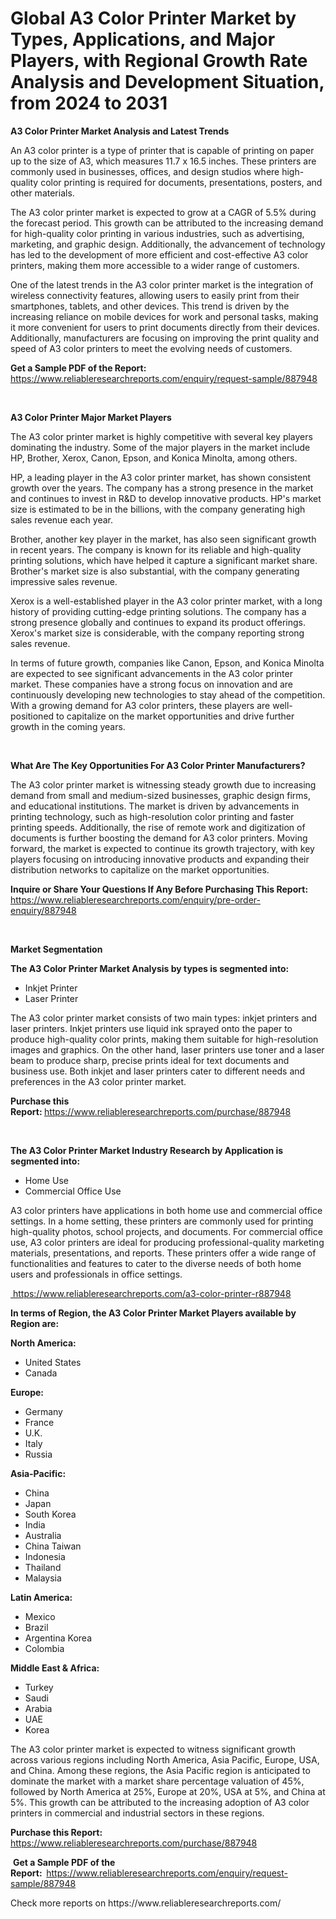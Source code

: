 <p><h1>Global A3 Color Printer Market by Types, Applications, and Major Players, with Regional Growth Rate Analysis and Development Situation, from 2024 to 2031</h1></p><p><strong>A3 Color Printer Market Analysis and Latest Trends</strong></p>
<p><p>An A3 color printer is a type of printer that is capable of printing on paper up to the size of A3, which measures 11.7 x 16.5 inches. These printers are commonly used in businesses, offices, and design studios where high-quality color printing is required for documents, presentations, posters, and other materials.</p><p>The A3 color printer market is expected to grow at a CAGR of 5.5% during the forecast period. This growth can be attributed to the increasing demand for high-quality color printing in various industries, such as advertising, marketing, and graphic design. Additionally, the advancement of technology has led to the development of more efficient and cost-effective A3 color printers, making them more accessible to a wider range of customers.</p><p>One of the latest trends in the A3 color printer market is the integration of wireless connectivity features, allowing users to easily print from their smartphones, tablets, and other devices. This trend is driven by the increasing reliance on mobile devices for work and personal tasks, making it more convenient for users to print documents directly from their devices. Additionally, manufacturers are focusing on improving the print quality and speed of A3 color printers to meet the evolving needs of customers.</p></p>
<p><strong>Get a Sample PDF of the Report:&nbsp;</strong> <a href="https://www.reliableresearchreports.com/enquiry/request-sample/887948">https://www.reliableresearchreports.com/enquiry/request-sample/887948</a></p>
<p>&nbsp;</p>
<p><strong>A3 Color Printer Major Market Players</strong></p>
<p><p>The A3 color printer market is highly competitive with several key players dominating the industry. Some of the major players in the market include HP, Brother, Xerox, Canon, Epson, and Konica Minolta, among others.</p><p>HP, a leading player in the A3 color printer market, has shown consistent growth over the years. The company has a strong presence in the market and continues to invest in R&D to develop innovative products. HP's market size is estimated to be in the billions, with the company generating high sales revenue each year.</p><p>Brother, another key player in the market, has also seen significant growth in recent years. The company is known for its reliable and high-quality printing solutions, which have helped it capture a significant market share. Brother's market size is also substantial, with the company generating impressive sales revenue.</p><p>Xerox is a well-established player in the A3 color printer market, with a long history of providing cutting-edge printing solutions. The company has a strong presence globally and continues to expand its product offerings. Xerox's market size is considerable, with the company reporting strong sales revenue.</p><p>In terms of future growth, companies like Canon, Epson, and Konica Minolta are expected to see significant advancements in the A3 color printer market. These companies have a strong focus on innovation and are continuously developing new technologies to stay ahead of the competition. With a growing demand for A3 color printers, these players are well-positioned to capitalize on the market opportunities and drive further growth in the coming years.</p></p>
<p>&nbsp;</p>
<p><strong>What Are The Key Opportunities For A3 Color Printer Manufacturers?</strong></p>
<p><p>The A3 color printer market is witnessing steady growth due to increasing demand from small and medium-sized businesses, graphic design firms, and educational institutions. The market is driven by advancements in printing technology, such as high-resolution color printing and faster printing speeds. Additionally, the rise of remote work and digitization of documents is further boosting the demand for A3 color printers. Moving forward, the market is expected to continue its growth trajectory, with key players focusing on introducing innovative products and expanding their distribution networks to capitalize on the market opportunities.</p></p>
<p><strong>Inquire or Share Your Questions If Any Before Purchasing This Report:</strong> <a href="https://www.reliableresearchreports.com/enquiry/pre-order-enquiry/887948">https://www.reliableresearchreports.com/enquiry/pre-order-enquiry/887948</a></p>
<p>&nbsp;</p>
<p><strong>Market Segmentation</strong></p>
<p><strong>The A3 Color Printer Market Analysis by types is segmented into:</strong></p>
<p><ul><li>Inkjet Printer</li><li>Laser Printer</li></ul></p>
<p><p>The A3 color printer market consists of two main types: inkjet printers and laser printers. Inkjet printers use liquid ink sprayed onto the paper to produce high-quality color prints, making them suitable for high-resolution images and graphics. On the other hand, laser printers use toner and a laser beam to produce sharp, precise prints ideal for text documents and business use. Both inkjet and laser printers cater to different needs and preferences in the A3 color printer market.</p></p>
<p><strong>Purchase this Report:&nbsp;</strong><a href="https://www.reliableresearchreports.com/purchase/887948">https://www.reliableresearchreports.com/purchase/887948</a></p>
<p>&nbsp;</p>
<p><strong>The A3 Color Printer Market Industry Research by Application is segmented into:</strong></p>
<p><ul><li>Home Use</li><li>Commercial Office Use</li></ul></p>
<p><p>A3 color printers have applications in both home use and commercial office settings. In a home setting, these printers are commonly used for printing high-quality photos, school projects, and documents. For commercial office use, A3 color printers are ideal for producing professional-quality marketing materials, presentations, and reports. These printers offer a wide range of functionalities and features to cater to the diverse needs of both home users and professionals in office settings.</p></p>
<p><a href="https://www.reliableresearchreports.com/a3-color-printer-r887948">&nbsp;https://www.reliableresearchreports.com/a3-color-printer-r887948</a></p>
<p><strong>In terms of Region, the A3 Color Printer Market Players available by Region are:</strong></p>
<p>
    <p> <strong> North America: </strong>
        <ul>
            <li>United States</li>
            <li>Canada</li>
        </ul>
        </p> 
    <p> <strong> Europe: </strong>
        <ul>
            <li>Germany</li>
            <li>France</li>
            <li>U.K.</li>
            <li>Italy</li>
            <li>Russia</li>
        </ul>
        </p> 
    <p> <strong> Asia-Pacific: </strong>
        <ul>
            <li>China</li>
            <li>Japan</li>
            <li>South Korea</li>
            <li>India</li>
            <li>Australia</li>
            <li>China Taiwan</li>
            <li>Indonesia</li>
            <li>Thailand</li>
            <li>Malaysia</li>
        </ul>
        </p> 
    <p> <strong> Latin America: </strong>
        <ul>
            <li>Mexico</li>
            <li>Brazil</li>
            <li>Argentina Korea</li>
            <li>Colombia</li>
        </ul>
        </p> 
    <p> <strong> Middle East & Africa: </strong>
        <ul>
            <li>Turkey</li>
            <li>Saudi</li>
            <li>Arabia</li>
            <li>UAE</li>
            <li>Korea</li>
        </ul>
    </p>
    </p>
<p><p>The A3 color printer market is expected to witness significant growth across various regions including North America, Asia Pacific, Europe, USA, and China. Among these regions, the Asia Pacific region is anticipated to dominate the market with a market share percentage valuation of 45%, followed by North America at 25%, Europe at 20%, USA at 5%, and China at 5%. This growth can be attributed to the increasing adoption of A3 color printers in commercial and industrial sectors in these regions.</p></p>
<p><strong>Purchase this Report: </strong><a href="https://www.reliableresearchreports.com/purchase/887948">https://www.reliableresearchreports.com/purchase/887948</a></p>
<p>&nbsp;<strong>Get a Sample PDF of the Report:&nbsp;&nbsp;</strong><a href="https://www.reliableresearchreports.com/enquiry/request-sample/887948">https://www.reliableresearchreports.com/enquiry/request-sample/887948</a></p>
<p><strong></strong></p>
<p>Check more reports on https://www.reliableresearchreports.com/</p>